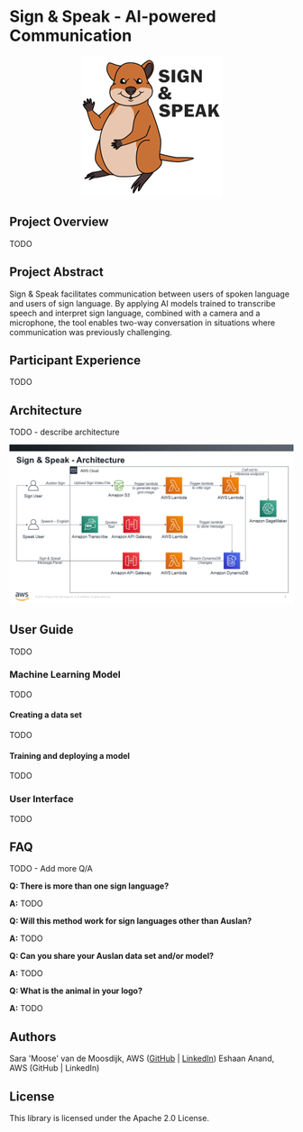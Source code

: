 # Sign & Speak - AI-powered Communication

<p align="center"><img src="img/sign-and-speak-logo-small.png" /></p>

## Project Overview

TODO

## Project Abstract

Sign & Speak facilitates communication between users of spoken language and users of sign language. By applying AI models trained to transcribe speech and interpret sign language, combined with a camera and a microphone, the tool enables two-way conversation in situations where communication was previously challenging.

## Participant Experience

TODO

## Architecture

TODO - describe architecture 

<p align="center"><img src="img/sign-and-speak-architecture.png" /></p>

## User Guide

TODO

### Machine Learning Model

TODO

#### Creating a data set

TODO

#### Training and deploying a model

TODO

### User Interface

TODO

## FAQ

TODO - Add more Q/A

**Q: There is more than one sign language?**

**A:** TODO

**Q: Will this method work for sign languages other than Auslan?**

**A:** TODO

**Q: Can you share your Auslan data set and/or model?**

**A:** TODO

**Q: What is the animal in your logo?**

**A:** TODO

## Authors

Sara 'Moose' van de Moosdijk, AWS ([GitHub](https://github.com/moose-in-australia/) | [LinkedIn](https://www.linkedin.com/in/saravandemoosdijk/))
Eshaan Anand, AWS (GitHub | LinkedIn)

## License

This library is licensed under the Apache 2.0 License.